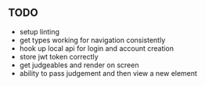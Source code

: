 ## TODO
- setup linting
- get types working for navigation consistently
- hook up local api for login and account creation
- store jwt token correctly
- get judgeables and render on screen
- ability to pass judgement and then view a new element
